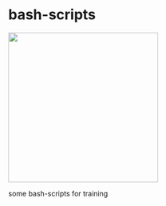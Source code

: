 # bash-scripts
<img width="300px" src="https://user-images.githubusercontent.com/83460816/190854712-c030e677-4a32-455c-9326-d36781e350b6.png" />

some bash-scripts for training
